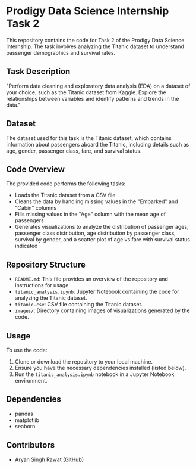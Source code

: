 # Prodigy Data Science Internship Task 2
This repository contains the code for Task 2 of the Prodigy Data Science Internship. The task involves analyzing the Titanic dataset to understand passenger demographics and survival rates.

## Task Description
"Perform data cleaning and exploratory data analysis (EDA) on a dataset of your choice, such as the Titanic dataset from Kaggle. Explore the relationships between variables and identify patterns and trends in the data."
## Dataset
The dataset used for this task is the Titanic dataset, which contains information about passengers aboard the Titanic, including details such as age, gender, passenger class, fare, and survival status.

## Code Overview
The provided code performs the following tasks:
- Loads the Titanic dataset from a CSV file
- Cleans the data by handling missing values in the "Embarked" and "Cabin" columns
- Fills missing values in the "Age" column with the mean age of passengers
- Generates visualizations to analyze the distribution of passenger ages, passenger class distribution, age distribution by passenger class, survival by gender, and a scatter plot of age vs fare with survival status indicated

## Repository Structure
- `README.md`: This file provides an overview of the repository and instructions for usage.
- `titanic_analysis.ipynb`: Jupyter Notebook containing the code for analyzing the Titanic dataset.
- `titanic.csv`: CSV file containing the Titanic dataset.
- `images/`: Directory containing images of visualizations generated by the code.

## Usage
To use the code:
1. Clone or download the repository to your local machine.
2. Ensure you have the necessary dependencies installed (listed below).
3. Run the `titanic_analysis.ipynb` notebook in a Jupyter Notebook environment.

## Dependencies
- pandas
- matplotlib
- seaborn

## Contributors
- Aryan Singh Rawat ([GitHub](https://github.com/aryanraw))
